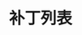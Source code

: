 ---
blog: true
home: true
icon: list
layout: BlogHome
title: 补丁列表
heroText: 补丁列表
heroImage: https://cdn.iycx.top/higurashi/logo.png
heroFullScreen: false
bgImage: https://cdn.iycx.top/higurashi/bg.jpg
---